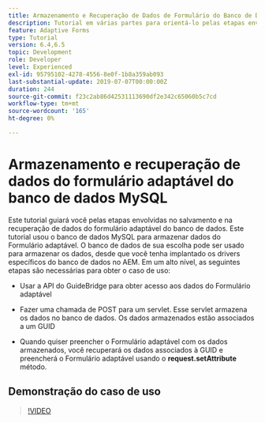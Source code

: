 ```yaml
---
title: Armazenamento e Recuperação de Dados de Formulário do Banco de Dados MySQL Introdução
description: Tutorial em várias partes para orientá-lo pelas etapas envolvidas no armazenamento e na recuperação de dados de formulário
feature: Adaptive Forms
type: Tutorial
version: 6.4,6.5
topic: Development
role: Developer
level: Experienced
exl-id: 95795102-4278-4556-8e0f-1b8a359ab093
last-substantial-update: 2019-07-07T00:00:00Z
duration: 244
source-git-commit: f23c2ab86d42531113690df2e342c65060b5c7cd
workflow-type: tm+mt
source-wordcount: '165'
ht-degree: 0%

---
```


# Armazenamento e recuperação de dados do formulário adaptável do banco de dados MySQL

Este tutorial guiará você pelas etapas envolvidas no salvamento e na recuperação de dados do formulário adaptável do banco de dados. Este tutorial usou o banco de dados MySQL para armazenar dados do Formulário adaptável. O banco de dados de sua escolha pode ser usado para armazenar os dados, desde que você tenha implantado os drivers específicos do banco de dados no AEM. Em um alto nível, as seguintes etapas são necessárias para obter o caso de uso:

* Usar a API do GuideBridge para obter acesso aos dados do Formulário adaptável

* Fazer uma chamada de POST para um servlet. Esse servlet armazena os dados no banco de dados. Os dados armazenados estão associados a um GUID

* Quando quiser preencher o Formulário adaptável com os dados armazenados, você recuperará os dados associados à GUID e preencherá o Formulário adaptável usando o **request.setAttribute** método.

## Demonstração do caso de uso

>[!VIDEO](https://video.tv.adobe.com/v/27829?quality=12&learn=on)


